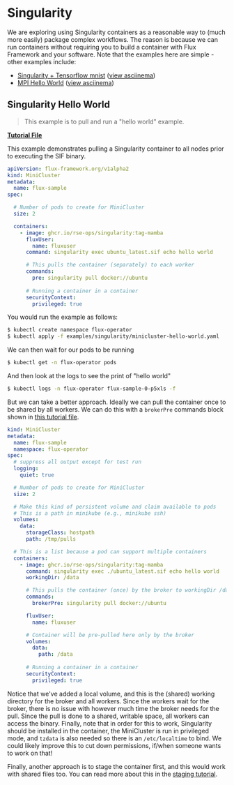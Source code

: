 # Singularity

We are exploring using Singularity containers as a reasonable way to (much more easily) package 
complex workflows. The reason is because we can run containers without requiring you to build a
container with Flux Framework and your software. Note that the examples here are simple - other examples
include:

 - [Singularity + Tensorflow mnist](https://github.com/flux-framework/flux-operator/blob/main/examples/machine-learning/mnist) ([view asciinema](https://asciinema.org/a/570458?speed=2))
 - [MPI Hello World](https://github.com/flux-framework/flux-operator/blob/main/examples/singularity/mpi-hello-world) ([view asciinema](https://asciinema.org/a/570467?speed=2))


## Singularity Hello World

> This example is to pull and run a "hello world" example.

 **[Tutorial File](https://github.com/flux-framework/flux-operator/blob/main/examples/singularity/minicluster-hello-world.yaml)**

This example demonstrates pulling a Singularity container to all nodes prior to executing the SIF binary.

```yaml
apiVersion: flux-framework.org/v1alpha2
kind: MiniCluster
metadata:
  name: flux-sample
spec:

  # Number of pods to create for MiniCluster
  size: 2

  containers:
    - image: ghcr.io/rse-ops/singularity:tag-mamba
      fluxUser:
        name: fluxuser
      command: singularity exec ubuntu_latest.sif echo hello world

      # This pulls the container (separately) to each worker
      commands:
        pre: singularity pull docker://ubuntu
       
      # Running a container in a container
      securityContext:
        privileged: true
```

You would run the example as follows:

```bash
$ kubectl create namespace flux-operator
$ kubectl apply -f examples/singularity/minicluster-hello-world.yaml
```

We can then wait for our pods to be running

```bash
$ kubectl get -n flux-operator pods
```

And then look at the logs to see the print of "hello world"

```bash
$ kubectl logs -n flux-operator flux-sample-0-p5xls -f
```

But we can take a better approach. Ideally we can pull the container once to be shared by
all workers. We can do this with a `brokerPre` commands block shown in
[this tutorial file](https://github.com/flux-framework/flux-operator/blob/main/examples/singularity/minicluster-prepull.yaml).

```yaml
kind: MiniCluster
metadata:
  name: flux-sample
  namespace: flux-operator
spec:
  # suppress all output except for test run
  logging:
    quiet: true

  # Number of pods to create for MiniCluster
  size: 2

  # Make this kind of persistent volume and claim available to pods
  # This is a path in minikube (e.g., minikube ssh)
  volumes:
    data:
      storageClass: hostpath
      path: /tmp/pulls

  # This is a list because a pod can support multiple containers
  containers:
    - image: ghcr.io/rse-ops/singularity:tag-mamba
      command: singularity exec ./ubuntu_latest.sif echo hello world
      workingDir: /data

      # This pulls the container (once) by the broker to workingDir /data
      commands:
        brokerPre: singularity pull docker://ubuntu

      fluxUser:
        name: fluxuser

      # Container will be pre-pulled here only by the broker
      volumes:
        data:
          path: /data
       
      # Running a container in a container
      securityContext:
        privileged: true
```

Notice that we've added a local volume, and this is the (shared) working directory for the broker
and all workers. Since the workers wait for the broker, there is no issue with however much
time the broker needs for the pull. Since the pull is done to a shared, writable space,
all workers can access the binary. Finally, note that in order for this to work,
Singularity should be installed in the container, the MiniCluster is run in privileged mode, 
and `tzdata` is also needed so there is an `/etc/localtime` to bind. We could likely improve this
to cut down permissions, if/when someone wants to work on that!

Finally, another approach is to stage the container first, and this would work with shared files too.
You can read more about this in the [staging tutorial](staging.md).